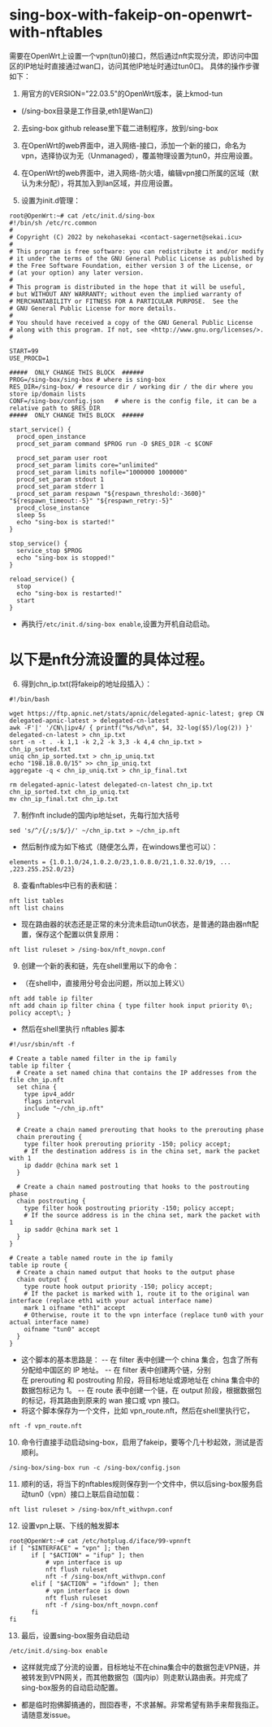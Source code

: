 # sing-box-with-fakeip-on-openwrt-with-nftables

需要在OpenWrt上设置一个vpn(tun0)接口，然后通过nft实现分流，即访问中国区的IP地址时直接通过wan口，访问其他IP地址时通过tun0口。
具体的操作步骤如下：

1. 用官方的VERSION="22.03.5"的OpenWrt版本，装上kmod-tun

- (/sing-box目录是工作目录,eth1是Wan口)

2. 去sing-box github release里下载二进制程序，放到/sing-box

3. 在OpenWrt的web界面中，进入网络-接口，添加一个新的接口，命名为vpn，选择协议为无（Unmanaged），覆盖物理设置为tun0，并应用设置。

4. 在OpenWrt的web界面中，进入网络-防火墙，编辑vpn接口所属的区域（默认为未分配），将其加入到lan区域，并应用设置。

5. 设置为init.d管理：
```
root@OpenWrt:~# cat /etc/init.d/sing-box
#!/bin/sh /etc/rc.common
#
# Copyright (C) 2022 by nekohasekai <contact-sagernet@sekai.icu>
#
# This program is free software: you can redistribute it and/or modify
# it under the terms of the GNU General Public License as published by
# the Free Software Foundation, either version 3 of the License, or
# (at your option) any later version.
#
# This program is distributed in the hope that it will be useful,
# but WITHOUT ANY WARRANTY; without even the implied warranty of
# MERCHANTABILITY or FITNESS FOR A PARTICULAR PURPOSE.  See the
# GNU General Public License for more details.
#
# You should have received a copy of the GNU General Public License
# along with this program. If not, see <http://www.gnu.org/licenses/>.
#

START=99
USE_PROCD=1

#####  ONLY CHANGE THIS BLOCK  ######
PROG=/sing-box/sing-box # where is sing-box
RES_DIR=/sing-box/ # resource dir / working dir / the dir where you store ip/domain lists
CONF=/sing-box/config.json   # where is the config file, it can be a relative path to $RES_DIR
#####  ONLY CHANGE THIS BLOCK  ######

start_service() {
  procd_open_instance
  procd_set_param command $PROG run -D $RES_DIR -c $CONF

  procd_set_param user root
  procd_set_param limits core="unlimited"
  procd_set_param limits nofile="1000000 1000000"
  procd_set_param stdout 1
  procd_set_param stderr 1
  procd_set_param respawn "${respawn_threshold:-3600}" "${respawn_timeout:-5}" "${respawn_retry:-5}"
  procd_close_instance
  sleep 5s
  echo "sing-box is started!"
}

stop_service() {
  service_stop $PROG
  echo "sing-box is stopped!"
}

reload_service() {
  stop
  echo "sing-box is restarted!"
  start
}
```

- 再执行`/etc/init.d/sing-box enable`,设置为开机自动启动。

# 以下是nft分流设置的具体过程。

6. 得到chn_ip.txt(将fakeip的地址段插入）：
```
#!/bin/bash

wget https://ftp.apnic.net/stats/apnic/delegated-apnic-latest; grep CN delegated-apnic-latest > delegated-cn-latest
awk -F'|' '/CN\|ipv4/ { printf("%s/%d\n", $4, 32-log($5)/log(2)) }' delegated-cn-latest > chn_ip.txt
sort -n -t . -k 1,1 -k 2,2 -k 3,3 -k 4,4 chn_ip.txt > chn_ip_sorted.txt
uniq chn_ip_sorted.txt > chn_ip_uniq.txt
echo "198.18.0.0/15" >> chn_ip_uniq.txt
aggregate -q < chn_ip_uniq.txt > chn_ip_final.txt

rm delegated-apnic-latest delegated-cn-latest chn_ip.txt chn_ip_sorted.txt chn_ip_uniq.txt
mv chn_ip_final.txt chn_ip.txt
```

7. 制作nft include的国内ip地址set，先每行加大括号
```
sed 's/^/{/;s/$/}/' ~/chn_ip.txt > ~/chn_ip.nft
```

- 然后制作成为如下格式（随便怎么弄，在windows里也可以）：
```
elements = {1.0.1.0/24,1.0.2.0/23,1.0.8.0/21,1.0.32.0/19, ... ,223.255.252.0/23}
```

8. 查看nftables中已有的表和链：
```
nft list tables
nft list chains
```

- 现在路由器的状态还是正常的未分流未启动tun0状态，是普通的路由器nft配置，保存这个配置以供复原用：
```
nft list ruleset > /sing-box/nft_novpn.conf
```

9. 创建一个新的表和链，先在shell里用以下的命令：
- （在shell中，直接用分号会出问题，所以加上转义\）
```
nft add table ip filter
nft add chain ip filter china { type filter hook input priority 0\; policy accept\; }
```

- 然后在shell里执行 nftables 脚本
```
#!/usr/sbin/nft -f

# Create a table named filter in the ip family
table ip filter {
  # Create a set named china that contains the IP addresses from the file chn_ip.nft
  set china {
    type ipv4_addr
    flags interval
    include "~/chn_ip.nft"
  }

  # Create a chain named prerouting that hooks to the prerouting phase
  chain prerouting {
    type filter hook prerouting priority -150; policy accept;
    # If the destination address is in the china set, mark the packet with 1
    ip daddr @china mark set 1
  }

  # Create a chain named postrouting that hooks to the postrouting phase
  chain postrouting {
    type filter hook postrouting priority -150; policy accept;
    # If the source address is in the china set, mark the packet with 1
    ip saddr @china mark set 1
  }
}

# Create a table named route in the ip family
table ip route {
  # Create a chain named output that hooks to the output phase
  chain output {
    type route hook output priority -150; policy accept;
    # If the packet is marked with 1, route it to the original wan interface (replace eth1 with your actual interface name)
    mark 1 oifname "eth1" accept
    # Otherwise, route it to the vpn interface (replace tun0 with your actual interface name)
    oifname "tun0" accept
  }
}
```

- 这个脚本的基本思路是：
-- 在 filter 表中创建一个 china 集合，包含了所有分配给中国区的 IP 地址。
-- 在 filter 表中创建两个链，分别在 prerouting 和 postrouting 阶段，将目标地址或源地址在 china 集合中的数据包标记为 1。
-- 在 route 表中创建一个链，在 output 阶段，根据数据包的标记，将其路由到原来的 wan 接口或 vpn 接口。
- 将这个脚本保存为一个文件，比如 vpn_route.nft，然后在shell里执行它，
```
nft -f vpn_route.nft
```

10. 命令行直接手动启动sing-box，启用了fakeip，要等个几十秒起效，测试是否顺利。
```
/sing-box/sing-box run -c /sing-box/config.json
```

11. 顺利的话，将当下的nftables规则保存到一个文件中，供以后sing-box服务启动tun0（vpn）接口上联后自动加载：
```
nft list ruleset > /sing-box/nft_withvpn.conf
```

12. 设置vpn上联、下线的触发脚本
```
root@OpenWrt:~# cat /etc/hotplug.d/iface/99-vpnnft
if [ "$INTERFACE" = "vpn" ]; then
      if [ "$ACTION" = "ifup" ]; then
          # vpn interface is up
          nft flush ruleset
          nft -f /sing-box/nft_withvpn.conf
      elif [ "$ACTION" = "ifdown" ]; then
          # vpn interface is down
          nft flush ruleset
          nft -f /sing-box/nft_novpn.conf
      fi
fi
```


13. 最后，设置sing-box服务自动启动
```
/etc/init.d/sing-box enable
```

- 这样就完成了分流的设置，目标地址不在china集合中的数据包走VPN链，并被转发到VPN网关，而其他数据包（国内ip）则走默认路由表。并完成了sing-box服务的自动启动配置。

- 都是临时抱佛脚搞通的，囫囵吞枣，不求甚解。非常希望有熟手来帮我指正。请随意发issue。
